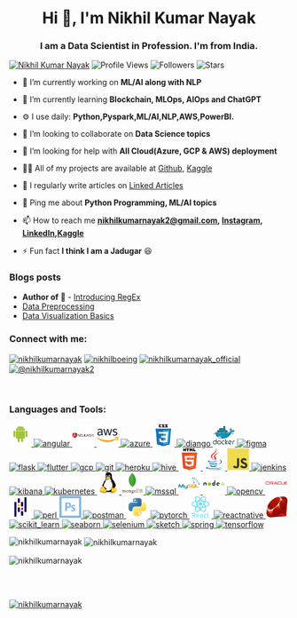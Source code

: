 <h1 align="center">Hi 👋, I'm Nikhil Kumar Nayak</h1>
<h3 align="center">I am a Data Scientist in Profession. I'm from <b>India</b>.</h3>

<!--
**nikhilkumarnayak/nikhilkumarnayak** is a ✨ _special_ ✨ repository because its `README.md` (this file) appears on your GitHub profile.
-->
[![Nikhil Kumar Nayak](https://img.shields.io/badge/NIKHILKUMARNAYAK-<COLOR>.svg)](https://shields.io/)  ![Profile Views](https://komarev.com/ghpvc/?username=nikhilkumarnayak&color=green)  ![Followers](https://img.shields.io/github/followers/nikhilkumarnayak)  ![Stars](https://img.shields.io/github/stars/nikhilkumarnayak?label=Profile%20Stars&logo=Profile%20stars&logoColor=g)  
<!--
<p align="left"> <img src="https://komarev.com/ghpvc/?username=nikhilkumarnayak&label=Profile%20views&color=0e75b6&style=flat" alt="nikhilkumarnayak" /> </p>
| [![Nikhil Kumar Nayak](https://img.shields.io/badge/NIKHIL-KUMAR-NAYAK-<COLOR>.svg)](https://shields.io/) | ![Profile Views](https://komarev.com/ghpvc/?username=nikhilkumarnayak&color=green) | ![Followers](https://img.shields.io/github/followers/nikhilkumarnayak) | ![Stars](https://img.shields.io/github/stars/nikhilkumarnayak?label=Profile%20Stars&logo=Profile%20stars&logoColor=g) |
--| --| --| --|
-->


<!--<p align="left"> <a href="https://twitter.com/" target="blank"><img src="https://img.shields.io/twitter/follow/?logo=twitter&style=for-the-badge" alt="" /></a> </p>-->

- 🔭 I’m currently working on **ML/AI along with NLP**

- 🌱 I’m currently learning **Blockchain, MLOps, AIOps and ChatGPT**

- ⚙️ I use daily: **Python,Pyspark,ML/AI,NLP,AWS,PowerBI.**

- 👯 I’m looking to collaborate on **Data Science topics**

- 🤝 I’m looking for help with **All Cloud(Azure, GCP & AWS) deployment**

- 👨‍💻 All of my projects are available at [Github](https://github.com/nikhilkumarnayak),&nbsp;[Kaggle](https://www.kaggle.com/nikhilboeing)

- 📝 I regularly write articles on [Linked Articles](https://www.linkedin.com/posts/nikhilkumarnayak_github-nikhilkumarnayakdata-science-topics-activity-6956989126621487104-q83L?utm_source=linkedin_share&utm_medium=member_desktop_web)

- 💬 Ping me about **Python Programming, ML/AI topics**

- 📫 How to reach me **nikhilkumarnayak2@gmail.com,&nbsp;[Instagram](https://www.instagram.com/nikhilkumarnayak_official/), [LinkedIn](https://www.linkedin.com/in/nikhilkumarnayak/),[Kaggle](https://www.kaggle.com/nikhilboeing/)**

- ⚡ Fun fact **I think I am a Jadugar** :laughing:

### Blogs posts
<!-- BLOG-POST-LIST:START -->
- **Author of**
:book: - [Introducing RegEx](https://www.linkedin.com/posts/nikhilkumarnayak_intro-reg-ex-short-note-on-regular-expressions-activity-6829113082686640129-7g6q?utm_source=linkedin_share&utm_medium=member_desktop_web)
- [Data Preprocessing](https://www.linkedin.com/posts/nikhilkumarnayak_dataanalysis-data-preprocessing-activity-6952923996665376768-cX10?utm_source=linkedin_share&utm_medium=member_desktop_web)
- [Data Visualization Basics](https://www.linkedin.com/pulse/data-visualization-basics-nikhil-kumar-nayak/)
<!--<iframe src="https://www.linkedin.com/embed/feed/update/urn:li:ugcPost:6829113082187538432" height="733" width="504" frameborder="0" allowfullscreen="" title="Embedded post"></iframe>-->
<!-- BLOG-POST-LIST:END -->

<h3 align="left">Connect with me:</h3>
<p align="left">
<a href="https://linkedin.com/in/nikhilkumarnayak" target="blank"><img align="center" src="https://raw.githubusercontent.com/rahuldkjain/github-profile-readme-generator/master/src/images/icons/Social/linked-in-alt.svg" alt="nikhilkumarnayak" height="30" width="40" /></a>
<a href="https://kaggle.com/nikhilboeing" target="blank"><img align="center" src="https://raw.githubusercontent.com/rahuldkjain/github-profile-readme-generator/master/src/images/icons/Social/kaggle.svg" alt="nikhilboeing" height="30" width="40" /></a>
<a href="https://instagram.com/nikhilkumarnayak_official" target="blank"><img align="center" src="https://raw.githubusercontent.com/rahuldkjain/github-profile-readme-generator/master/src/images/icons/Social/instagram.svg" alt="nikhilkumarnayak_official" height="30" width="40" /></a>
<a href="https://medium.com/@nikhilkumarnayak2" target="blank"><img align="center" src="https://raw.githubusercontent.com/rahuldkjain/github-profile-readme-generator/master/src/images/icons/Social/medium.svg" alt="@nikhilkumarnayak2" height="30" width="40" /></a>
</p>
</br>
<h3 align="left">Languages and Tools:</h3>
<p align="left"> <a href="https://developer.android.com" target="_blank" rel="noreferrer"> <img src="https://raw.githubusercontent.com/devicons/devicon/master/icons/android/android-original-wordmark.svg" alt="android" width="40" height="40"/> </a> <a href="https://angular.io" target="_blank" rel="noreferrer"> <img src="https://angular.io/assets/images/logos/angular/angular.svg" alt="angular" width="40" height="40"/> </a> <a href="https://angular.io" target="_blank" rel="noreferrer"> <img src="https://raw.githubusercontent.com/devicons/devicon/master/icons/angularjs/angularjs-original-wordmark.svg" alt="angularjs" width="40" height="40"/> </a> <a href="https://aws.amazon.com" target="_blank" rel="noreferrer"> <img src="https://raw.githubusercontent.com/devicons/devicon/master/icons/amazonwebservices/amazonwebservices-original-wordmark.svg" alt="aws" width="40" height="40"/> </a> <a href="https://azure.microsoft.com/en-in/" target="_blank" rel="noreferrer"> <img src="https://www.vectorlogo.zone/logos/microsoft_azure/microsoft_azure-icon.svg" alt="azure" width="40" height="40"/> </a> <a href="https://www.w3schools.com/css/" target="_blank" rel="noreferrer"> <img src="https://raw.githubusercontent.com/devicons/devicon/master/icons/css3/css3-original-wordmark.svg" alt="css3" width="40" height="40"/> </a> <a href="https://www.djangoproject.com/" target="_blank" rel="noreferrer"> <img src="https://cdn.worldvectorlogo.com/logos/django.svg" alt="django" width="40" height="40"/> </a> <a href="https://www.docker.com/" target="_blank" rel="noreferrer"> <img src="https://raw.githubusercontent.com/devicons/devicon/master/icons/docker/docker-original-wordmark.svg" alt="docker" width="40" height="40"/> </a> <a href="https://www.figma.com/" target="_blank" rel="noreferrer"> <img src="https://www.vectorlogo.zone/logos/figma/figma-icon.svg" alt="figma" width="40" height="40"/> </a> <a href="https://flask.palletsprojects.com/" target="_blank" rel="noreferrer"> <img src="https://www.vectorlogo.zone/logos/pocoo_flask/pocoo_flask-icon.svg" alt="flask" width="40" height="40"/> </a> <a href="https://flutter.dev" target="_blank" rel="noreferrer"> <img src="https://www.vectorlogo.zone/logos/flutterio/flutterio-icon.svg" alt="flutter" width="40" height="40"/> </a> <a href="https://cloud.google.com" target="_blank" rel="noreferrer"> <img src="https://www.vectorlogo.zone/logos/google_cloud/google_cloud-icon.svg" alt="gcp" width="40" height="40"/> </a> <a href="https://git-scm.com/" target="_blank" rel="noreferrer"> <img src="https://www.vectorlogo.zone/logos/git-scm/git-scm-icon.svg" alt="git" width="40" height="40"/> </a> <a href="https://heroku.com" target="_blank" rel="noreferrer"> <img src="https://www.vectorlogo.zone/logos/heroku/heroku-icon.svg" alt="heroku" width="40" height="40"/> </a> <a href="https://hive.apache.org/" target="_blank" rel="noreferrer"> <img src="https://www.vectorlogo.zone/logos/apache_hive/apache_hive-icon.svg" alt="hive" width="40" height="40"/> </a> <a href="https://www.w3.org/html/" target="_blank" rel="noreferrer"> <img src="https://raw.githubusercontent.com/devicons/devicon/master/icons/html5/html5-original-wordmark.svg" alt="html5" width="40" height="40"/> </a> <a href="https://www.java.com" target="_blank" rel="noreferrer"> <img src="https://raw.githubusercontent.com/devicons/devicon/master/icons/java/java-original.svg" alt="java" width="40" height="40"/> </a> <a href="https://developer.mozilla.org/en-US/docs/Web/JavaScript" target="_blank" rel="noreferrer"> <img src="https://raw.githubusercontent.com/devicons/devicon/master/icons/javascript/javascript-original.svg" alt="javascript" width="40" height="40"/> </a> <a href="https://www.jenkins.io" target="_blank" rel="noreferrer"> <img src="https://www.vectorlogo.zone/logos/jenkins/jenkins-icon.svg" alt="jenkins" width="40" height="40"/> </a> <a href="https://www.elastic.co/kibana" target="_blank" rel="noreferrer"> <img src="https://www.vectorlogo.zone/logos/elasticco_kibana/elasticco_kibana-icon.svg" alt="kibana" width="40" height="40"/> </a> <a href="https://kubernetes.io" target="_blank" rel="noreferrer"> <img src="https://www.vectorlogo.zone/logos/kubernetes/kubernetes-icon.svg" alt="kubernetes" width="40" height="40"/> </a> <a href="https://www.linux.org/" target="_blank" rel="noreferrer"> <img src="https://raw.githubusercontent.com/devicons/devicon/master/icons/linux/linux-original.svg" alt="linux" width="40" height="40"/> </a> <a href="https://www.mongodb.com/" target="_blank" rel="noreferrer"> <img src="https://raw.githubusercontent.com/devicons/devicon/master/icons/mongodb/mongodb-original-wordmark.svg" alt="mongodb" width="40" height="40"/> </a> <a href="https://www.microsoft.com/en-us/sql-server" target="_blank" rel="noreferrer"> <img src="https://www.svgrepo.com/show/303229/microsoft-sql-server-logo.svg" alt="mssql" width="40" height="40"/> </a> <a href="https://www.mysql.com/" target="_blank" rel="noreferrer"> <img src="https://raw.githubusercontent.com/devicons/devicon/master/icons/mysql/mysql-original-wordmark.svg" alt="mysql" width="40" height="40"/> </a> <a href="https://nodejs.org" target="_blank" rel="noreferrer"> <img src="https://raw.githubusercontent.com/devicons/devicon/master/icons/nodejs/nodejs-original-wordmark.svg" alt="nodejs" width="40" height="40"/> </a> <a href="https://opencv.org/" target="_blank" rel="noreferrer"> <img src="https://www.vectorlogo.zone/logos/opencv/opencv-icon.svg" alt="opencv" width="40" height="40"/> </a> <a href="https://www.oracle.com/" target="_blank" rel="noreferrer"> <img src="https://raw.githubusercontent.com/devicons/devicon/master/icons/oracle/oracle-original.svg" alt="oracle" width="40" height="40"/> </a> <a href="https://pandas.pydata.org/" target="_blank" rel="noreferrer"> <img src="https://raw.githubusercontent.com/devicons/devicon/2ae2a900d2f041da66e950e4d48052658d850630/icons/pandas/pandas-original.svg" alt="pandas" width="40" height="40"/> </a> <a href="https://www.perl.org/" target="_blank" rel="noreferrer"> <img src="https://api.iconify.design/logos-perl.svg" alt="perl" width="40" height="40"/> </a> <a href="https://www.photoshop.com/en" target="_blank" rel="noreferrer"> <img src="https://raw.githubusercontent.com/devicons/devicon/master/icons/photoshop/photoshop-line.svg" alt="photoshop" width="40" height="40"/> </a> <a href="https://postman.com" target="_blank" rel="noreferrer"> <img src="https://www.vectorlogo.zone/logos/getpostman/getpostman-icon.svg" alt="postman" width="40" height="40"/> </a> <a href="https://www.python.org" target="_blank" rel="noreferrer"> <img src="https://raw.githubusercontent.com/devicons/devicon/master/icons/python/python-original.svg" alt="python" width="40" height="40"/> </a> <a href="https://pytorch.org/" target="_blank" rel="noreferrer"> <img src="https://www.vectorlogo.zone/logos/pytorch/pytorch-icon.svg" alt="pytorch" width="40" height="40"/> </a> <a href="https://reactjs.org/" target="_blank" rel="noreferrer"> <img src="https://raw.githubusercontent.com/devicons/devicon/master/icons/react/react-original-wordmark.svg" alt="react" width="40" height="40"/> </a> <a href="https://reactnative.dev/" target="_blank" rel="noreferrer"> <img src="https://reactnative.dev/img/header_logo.svg" alt="reactnative" width="40" height="40"/> </a> <a href="https://www.ruby-lang.org/en/" target="_blank" rel="noreferrer"> <img src="https://raw.githubusercontent.com/devicons/devicon/master/icons/ruby/ruby-original.svg" alt="ruby" width="40" height="40"/> </a> <a href="https://scikit-learn.org/" target="_blank" rel="noreferrer"> <img src="https://upload.wikimedia.org/wikipedia/commons/0/05/Scikit_learn_logo_small.svg" alt="scikit_learn" width="40" height="40"/> </a> <a href="https://seaborn.pydata.org/" target="_blank" rel="noreferrer"> <img src="https://seaborn.pydata.org/_images/logo-mark-lightbg.svg" alt="seaborn" width="40" height="40"/> </a> <a href="https://www.selenium.dev" target="_blank" rel="noreferrer"> <img src="https://raw.githubusercontent.com/detain/svg-logos/780f25886640cef088af994181646db2f6b1a3f8/svg/selenium-logo.svg" alt="selenium" width="40" height="40"/> </a> <a href="https://www.sketch.com/" target="_blank" rel="noreferrer"> <img src="https://www.vectorlogo.zone/logos/sketchapp/sketchapp-icon.svg" alt="sketch" width="40" height="40"/> </a> <a href="https://spring.io/" target="_blank" rel="noreferrer"> <img src="https://www.vectorlogo.zone/logos/springio/springio-icon.svg" alt="spring" width="40" height="40"/> </a> <a href="https://www.tensorflow.org" target="_blank" rel="noreferrer"> <img src="https://www.vectorlogo.zone/logos/tensorflow/tensorflow-icon.svg" alt="tensorflow" width="40" height="40"/> </a> </p>

<p><img align="left" src="https://github-readme-stats.vercel.app/api/top-langs?username=nikhilkumarnayak&show_icons=true&locale=en&layout=compact" alt="nikhilkumarnayak" /></p>

<p>&nbsp;<img align="center" src="https://github-readme-stats.vercel.app/api?username=nikhilkumarnayak&show_icons=true&locale=en" alt="nikhilkumarnayak" /></p>

<p><img align="center" src="https://github-readme-streak-stats.herokuapp.com/?user=nikhilkumarnayak&" alt="nikhilkumarnayak" /></p>
<br></br>
<p align="left"> <a href="https://github.com/ryo-ma/github-profile-trophy"><img src="https://github-profile-trophy.vercel.app/?username=nikhilkumarnayak" alt="nikhilkumarnayak" /></a> </p>
<br>
